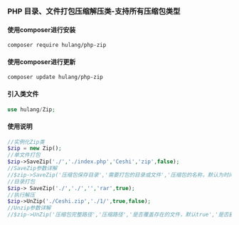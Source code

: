 ### PHP 目录、文件打包压缩解压类-支持所有压缩包类型

#### 使用composer进行安装
~~~
composer require hulang/php-zip
~~~

#### 使用composer进行更新
~~~
composer update hulang/php-zip
~~~

#### 引入类文件
~~~php
use hulang/Zip;
~~~

#### 使用说明
~~~php
//实例化Zip类
$zip = new Zip();
//单文件打包
$zip->SaveZip('./','./index.php','Ceshi','zip',false); 
//SaveZip参数详解
//$zip->SaveZip('压缩包保存目录','需要打包的目录或文件','压缩包的名称，默认为时间戳','压缩包的类型，默认为zip','是否弹出下载，默认为false');
//目录打包
$zip-> SaveZip('./','./','','rar',true);
//执行解压
$zip->UnZip('./Ceshi.zip','./1/',true,false);
//Unzip参数详解
//$zip->UnZip('压缩包完整路径','压缩路径','是否覆盖存在的文件，默认true','是否删除压缩包,默认false');
~~~
